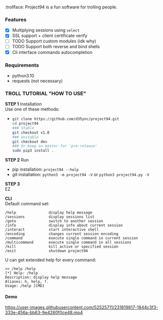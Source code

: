 :trollface: Project94 is a fun software for trolling people.


### Features
- [X] Multiplying sessions using `select`
- [X] SSL support + client certificate verify 
- [ ] TODO Support custom modules (idk why)
- [ ] TODO Support both reverse and bind shells
- [X] Cli interface commands autocompletion

### Requirements
- python3.10
- requests (not necessary)

### TROLL TUTORIAL "HOW TO USE"
**STEP 1** Installation  
Use one of these methods:
<!-- - `sudo pip3 install project94` -->
- ```bash
  git clone https://github.com/d35ync/project94.git
  cd project94
  ### Stable
  git checkout v1.0
  ### Unstable
  git checkout dev
  ### Or keep on master for 'pre-release'
  sudo pip3 install .    
  ```

**STEP 2** Run  
- pip installation: `project94 --help`
- git installation: `python3 -m project94 -V` or `python3 project94.py -V`

**STEP 3**  
EZ



**CLI**  
Default command set:
```
/help               display help message
/sessions           display sessions list
/goto               switch to another session
/info               display info about current session
/interact           start interactive shell
/encoding           changes current session encoding
/command            execute single command in current session
/multicommand       execute single command in all sessions
/kill               kill active or specified session
/exit               shutdown project94
```

U can get extended help for every command:
```
>> /help /help
[*] Help: /help
Description: display help message
Aliases: h, help, ?.
Usage: /help [CMD]
```

#### Demo

https://user-images.githubusercontent.com/52525711/231819817-1844c3f3-333e-456a-bb63-9e4260f0ce48.mp4
